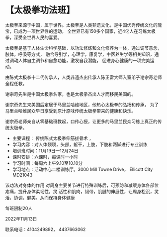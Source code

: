 # 【太极拳功法班】

太极拳来源于中国，属于世界。太极拳是人类非遗文化，是中国优秀传统文化的瑰宝，已成为一项世界性的运动，
全世界已有150多个国家，近4亿人在习练太极拳，深受全世界人民的喜爱。

太极拳是基于人体生命科学基础，以功法修炼和文化修养为一体，通过调节意念，肢体，呼吸等方式，
融合导引学，心理学，康复学，中医养生学等相关知识，通过调动人体自主调节和自愈功能，激发自我潜能，
促进身心健康的一项完美运动。

由陈式太极拳十二代传承人，人类非遗杰出传承人陈正雷大师入室弟子谢宗奇老师全程任教。

谢宗奇先生是中国太极拳名家，也是太极拳杰出人才而移民美国的。

谢宗奇先生来美国后定居于马里兰哈维地区，他热心太极拳的弘扬和传承，
为了马里兰哈维民众早日享受到原汁原味传统太极拳带来的健康和快乐。

谢宗奇老师亲自从零基础班教起，口传心授，让更多的马里兰民众习练上真正的传统太极拳。
     
- 主要课程： 传统陈式太极拳伸筋拔骨术   ，
- 学习内容：对人体颈项，头部，躯干，上肢，下肢和两脚进行专业训练
- 培训班时间：11月19日一12月24日
- 课时安排：六课时，每课时一小时   
- 学习时间：每周六上午9.10至10.10分
- 学习地点：活动中心二楼训练厅。3000 Mill Towne  Drive， Ellicott  City  MD21043

该功法对身体的作用 对周身主要关节进行特殊训练后，可预防和减缓身体各部位疼痛，提升身体柔韧性，灵
活性和肌肉，韧带，肌腱的伸展性，让周身松沉，灵活，协调，健美。从而保持身体健康

每班限制20人

2022年11月13日

联系电话：4104249892， 4437663062